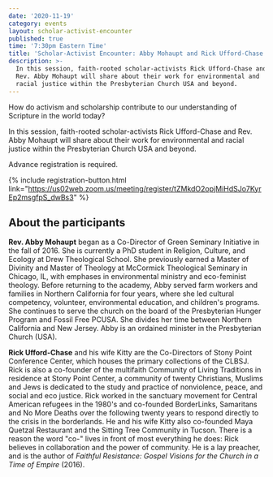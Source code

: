 ```yaml
---
date: '2020-11-19'
category: events
layout: scholar-activist-encounter
published: true
time: '7:30pm Eastern Time'
title: 'Scholar-Activist Encounter: Abby Mohaupt and Rick Ufford-Chase'
description: >-
  In this session, faith-rooted scholar-activists Rick Ufford-Chase and
  Rev. Abby Mohaupt will share about their work for environmental and
  racial justice within the Presbyterian Church USA and beyond.
---
```

How do activism and scholarship contribute to our understanding of
Scripture in the world today?

In this session, faith-rooted scholar-activists Rick Ufford-Chase and
Rev. Abby Mohaupt will share about their work for environmental and
racial justice within the Presbyterian Church USA and beyond.

Advance registration is required.

{% include registration-button.html link="https://us02web.zoom.us/meeting/register/tZMkdO2opjMiHdSJo7KyrEp2msgfpS_dwBs3" %}

## About the participants

**Rev. Abby Mohaupt** began as a Co-Director of Green Seminary Initiative in
the fall of 2016. She is currently a PhD student in Religion, Culture,
and Ecology at Drew Theological School. She previously earned a Master
of Divinity and Master of Theology at McCormick Theological Seminary in
Chicago, IL, with emphases in environmental ministry and eco-feminist
theology. Before returning to the academy, Abby served farm workers and
families in Northern California for four years, where she led cultural
competency, volunteer, environmental education, and children's programs.
She continues to serve the church on the board of the Presbyterian
Hunger Program and Fossil Free PCUSA. She divides her time between
Northern California and New Jersey. Abby is an ordained minister in the
Presbyterian Church (USA).

**Rick Ufford-Chase** and his wife Kitty are the Co-Directors of Stony Point
Conference Center, which houses the primary collections of the CLBSJ.
Rick is also a co-founder of the multifaith Community of Living
Traditions in residence at Stony Point Center, a community of twenty
Christians, Muslims and Jews is dedicated to the study and practice of
nonviolence, peace, and social and eco justice. Rick worked in the
sanctuary movement for Central American refugees in the 1980's and
co-founded BorderLinks, Samaritans and No More Deaths over the following
twenty years to respond directly to the crisis in the borderlands. He
and his wife Kitty also co-founded Maya Quetzal Restaurant and the
Sitting Tree Community in Tucson. There is a reason the word "co-" lives
in front of most everything he does: Rick believes in collaboration and
the power of community. He is a lay preacher, and is the author of
_Faithful Resistance: Gospel Visions for the Church in a Time of Empire_
(2016).
